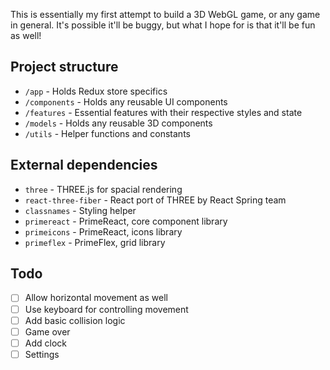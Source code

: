 This is essentially my first attempt to build a 3D WebGL game, or any game in general. It's possible it'll be buggy, but what I hope for is that it'll be fun as well!

## Project structure

- `/app` - Holds Redux store specifics
- `/components` - Holds any reusable UI components
- `/features` - Essential features with their respective styles and state
- `/models` - Holds any reusable 3D components
- `/utils` - Helper functions and constants

## External dependencies

- `three` - THREE.js for spacial rendering
- `react-three-fiber` - React port of THREE by React Spring team
- `classnames` - Styling helper
- `primereact` - PrimeReact, core component library
- `primeicons` - PrimeReact, icons library
- `primeflex` - PrimeFlex, grid library

## Todo

- [ ] Allow horizontal movement as well
- [ ] Use keyboard for controlling movement
- [ ] Add basic collision logic
- [ ] Game over
- [ ] Add clock
- [ ] Settings